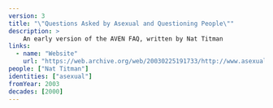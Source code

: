 ```yaml
---
version: 3
title: "\"Questions Asked by Asexual and Questioning People\""
description: >
    An early version of the AVEN FAQ, written by Nat Titman
links:
  - name: "Website"
    url: "https://web.archive.org/web/20030225191733/http://www.asexuality.org:80/bigfaq.htm"
people: ["Nat Titman"]
identities: ["asexual"]
fromYear: 2003
decades: [2000]
---
```

